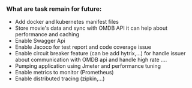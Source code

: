 ### What are task remain for future:
* Add docker and kubernetes manifest files
* Store movie's data and sync with OMDB API it can help about performance and caching
* Enable Swagger Api
* Enable Jacoco for test report and code coverage issue  
* Enable circuit breaker feature (can be add hytrix,...) for handle issuer about communication with OMDB api and handle high rate .... 
* Pumping application using Jmeter and performance tuning
* Enable metrics to monitor (Prometheus)
* Enable distributed tracing (zipkin,...)